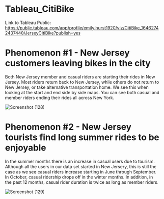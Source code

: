 # Tableau_CitiBike

Link to Tableau Public: https://public.tableau.com/app/profile/emily.hurst1920/viz/CitiBike_16462742437440/JerseyCitiBike?publish=yes

# Phenomenon #1 - New Jersey customers leaving bikes in the city
Both New Jersey member and casual riders are starting their rides in New Jersey. Most riders return back to New Jersey, while others do not return to New Jersey, or take alternative transportation home. We see this when looking at the start and end side by side maps. You can see both casual and member riders ending their rides all across New York.

![Screenshot (128)](https://user-images.githubusercontent.com/89754154/164564528-f7a0371c-cceb-4bb1-a954-2974f49d7dcd.png)

# Phenomenon #2 - New Jersey tourists find long summer rides to be enjoyable
In the summer months there is an increase in casual users due to tourism.  Although all the users in our data set started in New Jersery, this is still the case as we see casual riders increase starting in June through September.  In October, casual ridership drops off in the winter months.  In addition, in the past 12 months, casual rider duration is twice as long as member riders.

![Screenshot (129)](https://user-images.githubusercontent.com/89754154/164564540-f668cdbe-92ac-43be-b5b1-3ca0dcb69d01.png)


